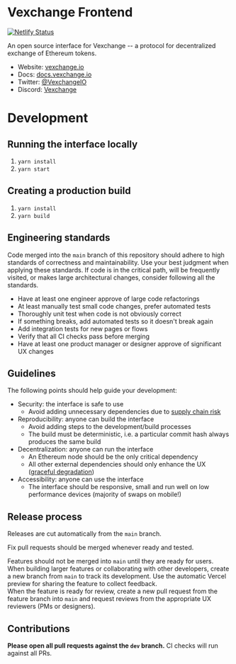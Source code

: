 # Vexchange Frontend

[![Netlify Status](https://api.netlify.com/api/v1/badges/0cdf2f88-ae39-4bbd-9ce5-1052fb348835/deploy-status)](https://app.netlify.com/sites/zen-curie-18ebca/deploys)

An open source interface for Vexchange -- a protocol for decentralized exchange of Ethereum tokens.

- Website: [vexchange.io](https://vexchange.io/)
- Docs: [docs.vexchange.io](https://docs.vexchange.io)
- Twitter: [@VexchangeIO](https://twitter.com/VexchangeIO)
- Discord: [Vexchange](https://discord.gg/nuHJRyS5mY)

# Development

## Running the interface locally

1. `yarn install`
1. `yarn start`

## Creating a production build

1. `yarn install`
1. `yarn build`

## Engineering standards

Code merged into the `main` branch of this repository should adhere to high standards of correctness and maintainability. 
Use your best judgment when applying these standards.  If code is in the critical path, will be frequently visited, or 
makes large architectural changes, consider following all the standards.

- Have at least one engineer approve of large code refactorings
- At least manually test small code changes, prefer automated tests
- Thoroughly unit test when code is not obviously correct
- If something breaks, add automated tests so it doesn't break again
- Add integration tests for new pages or flows
- Verify that all CI checks pass before merging
- Have at least one product manager or designer approve of significant UX changes

## Guidelines

The following points should help guide your development:

- Security: the interface is safe to use
  - Avoid adding unnecessary dependencies due to [supply chain risk](https://github.com/LavaMoat/lavamoat#further-reading-on-software-supplychain-security)
- Reproducibility: anyone can build the interface
  - Avoid adding steps to the development/build processes
  - The build must be deterministic, i.e. a particular commit hash always produces the same build
- Decentralization: anyone can run the interface
  - An Ethereum node should be the only critical dependency 
  - All other external dependencies should only enhance the UX ([graceful degradation](https://developer.mozilla.org/en-US/docs/Glossary/Graceful_degradation))
- Accessibility: anyone can use the interface
  - The interface should be responsive, small and run well on low performance devices (majority of swaps on mobile!)

## Release process

Releases are cut automatically from the `main` branch.

Fix pull requests should be merged whenever ready and tested. 

Features should not be merged into `main` until they are ready for users.
When building larger features or collaborating with other developers, create a new branch from `main` to track its development.
Use the automatic Vercel preview for sharing the feature to collect feedback.  
When the feature is ready for review, create a new pull request from the feature branch into `main` and request reviews from 
the appropriate UX reviewers (PMs or designers).


## Contributions

**Please open all pull requests against the `dev` branch.** 
CI checks will run against all PRs. 
